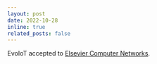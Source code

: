```yaml
---
layout: post
date: 2022-10-28
inline: true
related_posts: false
---
```


EvoIoT accepted to [Elsevier Computer Networks](https://www.sciencedirect.com/journal/computer-networks/special-issue/10L873D2V05).
